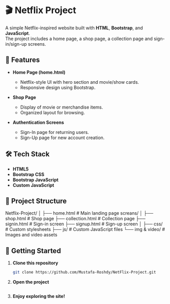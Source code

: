 # 🎬 Netflix Project

A simple Netflix-inspired website built with **HTML**, **Bootstrap**, and **JavaScript**.  
The project includes a home page, a shop page, a collection page and sign-in/sign-up screens.

## 📌 Features
- **Home Page (home.html)**  
  - Netflix-style UI with hero section and movie/show cards.
  - Responsive design using Bootstrap.
  
- **Shop Page**  
  - Display of movie or merchandise items.
  - Organized layout for browsing.

- **Authentication Screens**  
  - Sign-In page for returning users.
  - Sign-Up page for new account creation.

## 🛠️ Tech Stack
- **HTML5**
- **Bootstrap CSS**
- **Bootstrap JavaScript**
- **Custom JavaScript**

## 📂 Project Structure
Netflix-Project/
│
├── home.html # Main landing page
  screans/
  │
  ├── shop.html # Shop page
  ├── collection.html # Collection page
  ├── signin.html # Sign-in screen
  ├── signup.html # Sign-up screen
│
├── css/ # Custom stylesheets
├── js/ # Custom JavaScript files
└── img & video/ # Images and video assets

## 🚀 Getting Started
1. **Clone this repository**
   ```bash
   git clone https://github.com/Mustafa-Roshdy/NetFlix-Project.git

2. **Open the project**
   ```Navigate to the folder and open home.html in your browser.

3. **Enjoy exploring the site!**




